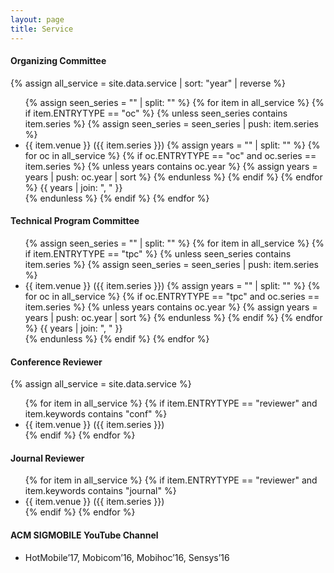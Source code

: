 ```yaml
---
layout: page
title: Service
---
```

#### Organizing Committee

{% assign all_service = site.data.service | sort: "year" | reverse %}
<ul>
  {% assign seen_series = "" | split: "" %}
  {% for item in all_service %}
    {% if item.ENTRYTYPE == "oc" %}
      {% unless seen_series contains item.series %}
        {% assign seen_series = seen_series | push: item.series %}
        <li>{{ item.venue }} ({{ item.series }})
          {% assign years = "" | split: "" %}
          {% for oc in all_service %}
            {% if oc.ENTRYTYPE == "oc" and oc.series == item.series %}
              {% unless years contains oc.year %}
                {% assign years = years | push: oc.year | sort %}
              {% endunless %}
            {% endif %}
          {% endfor %}
          {{ years | join: ", " }}
        </li>
      {% endunless %}
    {% endif %}
  {% endfor %}
</ul>


<!-- * ACM International Conference on Mobile Systems, Applications, and Services (MobiSys'25)
* ACM Conference on Embedded Networked Sensor Systems (SenSys'25)
* ACM International Workshop on Mobile Computing Systems and Applications (HotMobile'25) -->

#### Technical Program Committee

<ul>
  {% assign seen_series = "" | split: "" %}
  {% for item in all_service %}
    {% if item.ENTRYTYPE == "tpc" %}
      {% unless seen_series contains item.series %}
        {% assign seen_series = seen_series | push: item.series %}
        <li>{{ item.venue }} ({{ item.series }})
          {% assign years = "" | split: "" %}
          {% for oc in all_service %}
            {% if oc.ENTRYTYPE == "tpc" and oc.series == item.series %}
              {% unless years contains oc.year %}
                {% assign years = years | push: oc.year | sort %}
              {% endunless %}
            {% endif %}
          {% endfor %}
          {{ years | join: ", " }}
        </li>
      {% endunless %}
    {% endif %}
  {% endfor %}
</ul>


<!-- * ACM International Conference on Mobile Systems, Applications, and Services (MobiSys’23,'24,'25)
* ACM International Conference on Mobile Computing and Networking (MobiCom'25,'26)
* ACM Conference on Embedded Networked Sensor Systems (SenSys'25)
* USENIX Symposium on Networked Systems Design and Implementation (NSDI'25)
* IEEE Conference on Computer Communications (INFOCOM’24,'25)
* NDSS Symposium on Vehicle Security and Privacy (NDSS VehicleSec'24,'25)
* IEEE International Conference on Parallel and Distributed Systems (ICPADS’22)
* USENIX Symposium on Vehicle Security and Privacy (VehicleSec'25) -->

#### Conference Reviewer
{% assign all_service = site.data.service %}
<ul>
  {% for item in all_service %}
    {% if item.ENTRYTYPE == "reviewer" and item.keywords contains "conf" %}
        <li>{{ item.venue }} ({{ item.series }})</li>
    {% endif %}
  {% endfor %}
</ul>

<!-- * IEEE/CVF Computer Vision and Pattern Recognition Conference (CVPR)
* IEEE/CVF International Conference on Computer Vision (ICCV)
* European Conference on Computer Vision (ECCV)
* Conference on Robot Learning (CoRL)
* IEEE International Conference on Robotics and Automation (ICRA)
* AAAI Conference on Artificial Intelligence (AAAI)
* International Conference for High Performance Computing, Networking, Storage, and Analysis (SC)
* ACM International Conference on Measurement and Modeling of Computer Systems (SIGMETRICS)
* ACM/IEEE Symposium on Edge Computing (SEC)
* ACM International Conference on Information Processing in Sensor Networks (IPSN)
* IEEE International Conference on Sensing, Communication and Networking (SECON)
* IEEE Vehicular Networking Conference (VNC)
* IEEE International Conference on Parallel and Distributed Systems (ICPADS) -->


#### Journal Reviewer

<ul>
  {% for item in all_service %}
    {% if item.ENTRYTYPE == "reviewer" and item.keywords contains "journal" %}
        <li>{{ item.venue }} ({{ item.series }})</li>
    {% endif %}
  {% endfor %}
</ul>

<!-- * IEEE Transactions on Networking (TON)
* IEEE Journal on Selected Areas in Communications (JSAC)
* IEEE Network Magazine
* IEEE Robotics and Automation Letters (RA-L)
* IEEE Transactions on Vehicular Technology (TVT)
* IEEE Transactions on Mobile Computing (TMC)
* IEEE Access
* IEEE Transactions on Cloud Computing (TCC)
* IEEE Transactions on Intelligent Transportation Systems (T-ITS)
* IEEE Internet of Things Journal (IoT-J)
* IEEE Vehicular Technology Magazine (VTM) -->

#### ACM SIGMOBILE YouTube Channel
* HotMobile’17, Mobicom’16, Mobihoc’16, Sensys’16
